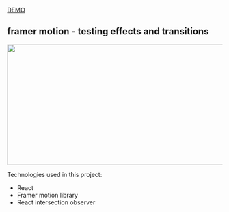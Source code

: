 [DEMO](https://preska-framer.netlify.app)

## framer motion - testing effects and transitions

<p align="center">
  <img width="569" height="281" src="https://i.imgur.com/pA1P9W8.png">
</p>

Technologies used in this project:

- React
- Framer motion library
- React intersection observer
